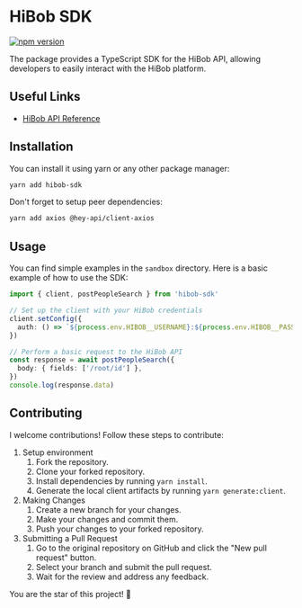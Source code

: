 # HiBob SDK

[![npm version](https://badge.fury.io/js/hibob-sdk.svg)](https://badge.fury.io/js/hibob-sdk)

The package provides a TypeScript SDK for the HiBob API, allowing developers to easily interact with the HiBob platform.

## Useful Links

- [HiBob API Reference](https://apidocs.hibob.com/reference/getting-started-with-bob-api)

## Installation

You can install it using yarn or any other package manager:

```bash
yarn add hibob-sdk
```

Don't forget to setup peer dependencies:

```bash
yarn add axios @hey-api/client-axios
```

## Usage

You can find simple examples in the `sandbox` directory. Here is a basic example of how to use the SDK:

```typescript
import { client, postPeopleSearch } from 'hibob-sdk'

// Set up the client with your HiBob credentials
client.setConfig({
  auth: () => `${process.env.HIBOB__USERNAME}:${process.env.HIBOB__PASSWORD}`,
})

// Perform a basic request to the HiBob API
const response = await postPeopleSearch({
  body: { fields: ['/root/id'] },
})
console.log(response.data)
```

## Contributing

I welcome contributions! Follow these steps to contribute:

1. Setup environment
   1. Fork the repository.
   2. Clone your forked repository.
   3. Install dependencies by running `yarn install`.
   4. Generate the local client artifacts by running `yarn generate:client`.
2. Making Changes
   1. Create a new branch for your changes.
   2. Make your changes and commit them.
   3. Push your changes to your forked repository.
3. Submitting a Pull Request
   1. Go to the original repository on GitHub and click the "New pull request" button.
   2. Select your branch and submit the pull request.
   3. Wait for the review and address any feedback.

You are the star of this project! 🌟
